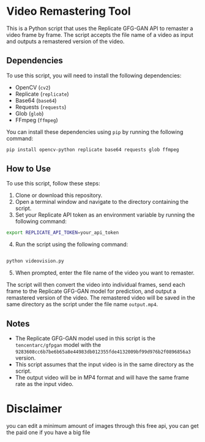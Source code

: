# Video Remastering Tool

This is a Python script that uses the Replicate GFG-GAN API to remaster a video frame by frame. The script accepts the file name of a video as input and outputs a remastered version of the video. 

## Dependencies

To use this script, you will need to install the following dependencies: 
- OpenCV (`cv2`)
- Replicate (`replicate`)
- Base64 (`base64`)
- Requests (`requests`)
- Glob (`glob`)
- FFmpeg (`ffmpeg`)

You can install these dependencies using `pip` by running the following command:

```bash
pip install opencv-python replicate base64 requests glob ffmpeg
```


## How to Use

To use this script, follow these steps: 
1. Clone or download this repository. 
2. Open a terminal window and navigate to the directory containing the script. 
3. Set your Replicate API token as an environment variable by running the following command:

```bash
export REPLICATE_API_TOKEN=your_api_token
```
4. Run the script using the following command:

```bash

python videovision.py
```
5. When prompted, enter the file name of the video you want to remaster. 

The script will then convert the video into individual frames, send each frame to the Replicate GFG-GAN model for prediction, and output a remastered version of the video. The remastered video will be saved in the same directory as the script under the file name `output.mp4`. 

## Notes

- The Replicate GFG-GAN model used in this script is the `tencentarc/gfpgan` model with the `9283608cc6b7be6b65a8e44983db012355fde4132009bf99d976b2f0896856a3` version.
- This script assumes that the input video is in the same directory as the script. 
- The output video will be in MP4 format and will have the same frame rate as the input video.

# Disclaimer

you can edit a minimum amount of images through this free api, you can get the paid one if you have a big file
